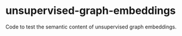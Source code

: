 # unsupervised-graph-embeddings
Code to test the semantic content of unsupervised graph embeddings. 

